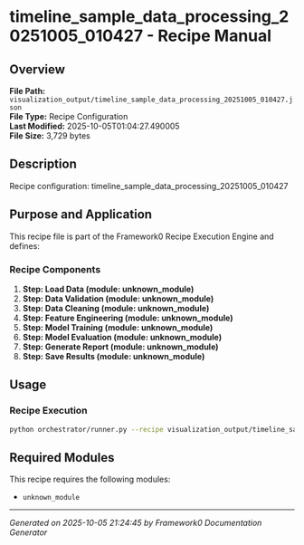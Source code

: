 # timeline_sample_data_processing_20251005_010427 - Recipe Manual

## Overview
**File Path:** `visualization_output/timeline_sample_data_processing_20251005_010427.json`  
**File Type:** Recipe Configuration  
**Last Modified:** 2025-10-05T01:04:27.490005  
**File Size:** 3,729 bytes  

## Description
Recipe configuration: timeline_sample_data_processing_20251005_010427

## Purpose and Application
This recipe file is part of the Framework0 Recipe Execution Engine and defines:

### Recipe Components
1. **Step: Load Data (module: unknown_module)**
2. **Step: Data Validation (module: unknown_module)**
3. **Step: Data Cleaning (module: unknown_module)**
4. **Step: Feature Engineering (module: unknown_module)**
5. **Step: Model Training (module: unknown_module)**
6. **Step: Model Evaluation (module: unknown_module)**
7. **Step: Generate Report (module: unknown_module)**
8. **Step: Save Results (module: unknown_module)**

## Usage

### Recipe Execution
```bash
python orchestrator/runner.py --recipe visualization_output/timeline_sample_data_processing_20251005_010427.json
```


## Required Modules

This recipe requires the following modules:

- `unknown_module`


---
*Generated on 2025-10-05 21:24:45 by Framework0 Documentation Generator*
